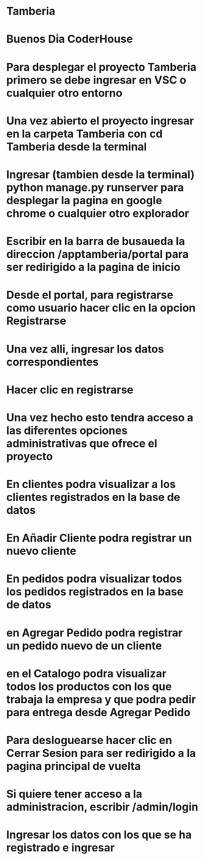 # Tamberia
# Buenos Dia CoderHouse
# Para desplegar el proyecto Tamberia primero se debe ingresar en VSC o cualquier otro entorno
# Una vez abierto el proyecto ingresar en la carpeta Tamberia con cd Tamberia desde la terminal 
# Ingresar (tambien desde la terminal) python manage.py runserver para desplegar la pagina en google chrome o cualquier otro explorador
# Escribir en la barra de busaueda la direccion /apptamberia/portal para ser redirigido a la pagina de inicio
# Desde el portal, para registrarse como usuario hacer clic en la opcion Registrarse
# Una vez alli, ingresar los datos correspondientes
# Hacer clic en registrarse
# Una vez hecho esto tendra acceso a las diferentes opciones administrativas que ofrece el proyecto
# En clientes podra visualizar a los clientes registrados en la base de datos
# En Añadir Cliente podra registrar un nuevo cliente
# En pedidos podra visualizar todos los pedidos registrados en la base de datos
# en Agregar Pedido podra registrar un pedido nuevo de un cliente 
# en el Catalogo podra visualizar todos los productos con los que trabaja la empresa y que podra pedir para entrega desde Agregar Pedido
# Para desloguearse hacer clic en Cerrar Sesion para ser redirigido a la pagina principal de vuelta
# Si quiere tener acceso a la administracion, escribir /admin/login
# Ingresar los datos con los que se ha registrado e ingresar
